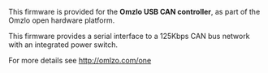 This firmware is provided for the **Omzlo USB CAN controller**, as part of the Omzlo open hardware platform.

This firmware provides a serial interface to a 125Kbps CAN bus network with an integrated power switch.

For more details see http://omlzo.com/one

